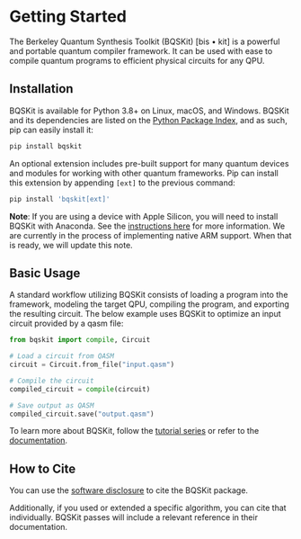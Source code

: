 # Getting Started

The Berkeley Quantum Synthesis Toolkit (BQSKit) \[bis • kit\] is a powerful and portable quantum compiler framework.
It can be used with ease to compile quantum programs to efficient physical circuits for any QPU.

## Installation

BQSKit is available for Python 3.8+ on Linux, macOS, and Windows. BQSKit
and its dependencies are listed on the [Python Package Index](https://pypi.org),
and as such, pip can easily install it:

```sh
pip install bqskit
```

An optional extension includes pre-built support for many quantum devices and modules for working with other quantum frameworks. Pip can install this extension by appending `[ext]` to the previous command:

```sh
pip install 'bqskit[ext]'
```

**Note**: If you are using a device with Apple Silicon, you will need to install BQSKit with Anaconda. See the [instructions here](https://github.com/BQSKit/bqskit-tutorial/blob/master/README.md) for more information. We are currently in the process of implementing native ARM support. When that is ready, we will update this note.


## Basic Usage

A standard workflow utilizing BQSKit consists of loading a program into the framework, modeling the target QPU, compiling the program, and exporting the resulting circuit. The below example uses BQSKit to optimize an input circuit provided by a qasm file:

```python
from bqskit import compile, Circuit

# Load a circuit from QASM
circuit = Circuit.from_file("input.qasm")

# Compile the circuit
compiled_circuit = compile(circuit)

# Save output as QASM
compiled_circuit.save("output.qasm")
```

To learn more about BQSKit, follow the [tutorial series](https://github.com/BQSKit/bqskit-tutorial/blob/master/1_comping_with_bqskit.ipynb) or refer to the [documentation](https://bqskit.readthedocs.io/en/latest/).

## How to Cite

You can use the [software disclosure](https://www.osti.gov/biblio/1785933) to cite the BQSKit package.

Additionally, if you used or extended a specific algorithm, you can cite that individually. BQSKit passes will include a relevant reference in their documentation.
